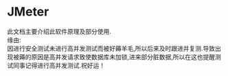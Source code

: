 # JMeter
此文档主要介绍此软件原理及部分使用.  
缘由:  
因进行安全测试未进行高并发测试而被好薅羊毛,所以后来及时跟进并复测.导致出现被薅的原因是高并发请求致使数据库未加锁,进来部分脏数据,所以在这也提醒测试同事记得进行高并发测试.祝好运！
